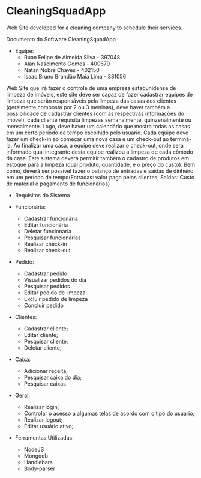 # CleaningSquadApp
Web Site developed for a cleaning company to schedule their services.

Documento do Software CleaningSquadApp

- Equipe:
  - Ruan Felipe de Almeida Silva - 397048
  - Alan Nascimento Gomes - 400679
  - Natan Nobre Chaves - 402150
  - Isaac Bruno Brandão Maia Lima - 381056

Web Site que irá fazer o controle de uma empresa estadunidense de limpeza de imóveis, este site deve ser capaz de fazer cadastrar equipes de limpeza que serão responsáveis pela limpeza das casas dos clientes (geralmente composta por 2 ou 3 meninas), deve haver também a possibilidade de cadastrar clientes (com as respectivas informações do imóvel), cada cliente requisita limpezas semanalmente, quinzenalmente ou mensalmente. Logo, deve haver um calendário que mostra todas as casas em um certo período de tempo escolhido pelo usuário. Cada equipe deve fazer um check-in ao começar uma nova casa e um check-out ao terminá-la. Ao finalizar uma casa, a equipe deve realizar o check-out, onde será informado qual integrante desta equipe realizou a limpeza de cada cômodo da casa. Este sistema deverá permitir também o cadastro de produtos em estoque para a limpeza (qual produto, quantidade, e o preço do custo). Bem como, deverá ser possível fazer o balanço de entradas e saídas de dinheiro em um período de tempo(Entradas: valor pago pelos clientes; Saídas: Custo de material e pagamento de funcionários)

- Requisitos do Sistema

- Funcionária:
  - Cadastrar funcionária
  - Editar funcionária
  - Deletar funcionária
  - Pesquisar funcionárias
  - Realizar check-in
  - Realizar check-out
- Pedido:
  - Cadastrar pedido
  - Visualizar pedidos do dia
  - Pesquisar pedidos
  - Editar pedido de limpeza
  - Excluir pedido de limpeza
  - Concluir pedido
- Clientes:
  - Cadastrar cliente;
  - Editar cliente;
  - Pesquisar cliente;
  - Deletar cliente;
- Caixa:
  - Adicionar receita;
  - Pesquisar caixa do dia;
  - Pesquisar caixas
- Geral:
  - Realizar login;
  - Controlar o acesso a algumas telas de acordo com o tipo do usuário;
  - Realizar logout;
  - Editar usuário ativo;

- Ferramentas Utilizadas:
  - NodeJS
  - Mongodb
  - Handlebars
  - Body-parser
